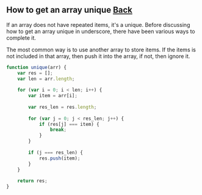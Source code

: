 ## How to get an array unique [Back](./../underscore.md)

If an array does not have repeated items, it's a unique. Before discussing how to get an array unique in underscore, there have been various ways to complete it.

The most common way is to use another array to store items. If the items is not included in that array, then push it into the array, if not, then ignore it.

```js
function unique(arr) {
    var res = [];
    var len = arr.length;
    
    for (var i = 0; i < len; i++) {
        var item = arr[i];
        
        var res_len = res.length;
        
        for (var j = 0; j < res_len; j++) {
            if (res[j] === item) {
                break;
            }
        }
        
        if (j === res_len) {
            res.push(item);
        }
    }
    
    return res;
}
```

